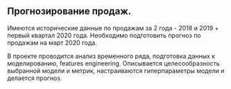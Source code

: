 ## Прогнозирование продаж. 

Имеются исторические данные по продажам за 2 года - 2018 и 2019 + первый квартал 2020 года. Необходимо подготовить прогноз по продажам на март 2020 года.

В проекте проводится анализ временного ряда, подготовка данных к моделированию, features engineering. Описывается целесообразность выбранной модели и метрик, настраиваются гиперпараметры модели и делается прогноз.
